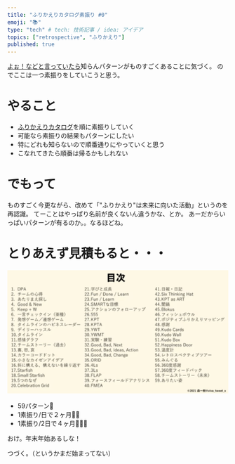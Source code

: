 ```yaml
---
title: "ふりかえりカタログ素振り #0"
emoji: "📚"
type: "tech" # tech: 技術記事 / idea: アイデア
topics: ["retrospective", "ふりかえり"]
published: true
---
```


[よぉ！などと言っていたら](https://retrospective.connpass.com/event/234092/)知らんパターンがものすごくあることに気づく。
のでここは一つ素振りをしていこうと思う。

# やること

* [ふりかえりカタログ](https://qiita.com/viva_tweet_x/items/cc3bad3bd298406b6cc7)を順に素振りしていく
* 可能なら素振りの結果もパターンにしたい
* 特にどれも知らないので順番通りにやっていくと思う
* こなれてきたら順番は帰るかもしれない

# でもって

ものすごく今更ながら、改めて「"ふりかえり"は未来に向いた活動」というのを再認識。
てーことはやっぱり名前が良くないん違うかな、とか。
あーだからいっぱいパターンが有るのか。。なるほどね。

# とりあえず見積もると・・・

![retrospective-catalog](/images/retrospective-su-bu-ri/list-all.png)


* 59パターン🙋
* 1素振り/日で２ヶ月🙋🙋
* 1素振り/2日で４ヶ月🙋🙋🙋

おけ。年末年始あるしな！

つづく。（というかまだ始まってない）
